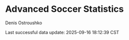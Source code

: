 # Advanced Soccer Statistics
Denis Ostroushko

<!-- gfm -->

Last successful data update: 2025-09-16 18:12:39 CST
